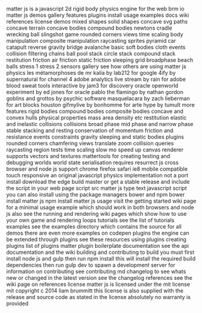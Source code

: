 matter js is a javascript 2d rigid body physics engine for the web brm io matter js demos gallery features plugins install usage examples docs wiki references license demos mixed shapes solid shapes concave svg paths concave terrain concave bodies compound bodies newtons cradle wrecking ball slingshot game rounded corners views time scaling body manipulation composite manipulation raycasting sprites pyramid car catapult reverse gravity bridge avalanche basic soft bodies cloth events collision filtering chains ball pool stack circle stack compound stack restitution friction air friction static friction sleeping grid broadphase beach balls stress 1 stress 2 sensors gallery see how others are using matter js physics les métamorphoses de mr kalia by lab212 for google 4ify by supernatural for channel 4 adobe analytics live stream by rain for adobe blood sweat tools interactive by jam3 for discovery oracle openworld experiment by ed jones for oracle pablo the flamingo by nathan gordon goblins and grottos by psychic software masquelacara by zach lieberman for art blocks houston gifmylive by bonhomme for arte hype by tumult more features rigid bodies compound bodies composite bodies concave and convex hulls physical properties mass area density etc restitution elastic and inelastic collisions collisions broad phase mid phase and narrow phase stable stacking and resting conservation of momentum friction and resistance events constraints gravity sleeping and static bodies plugins rounded corners chamfering views translate zoom collision queries raycasting region tests time scaling slow mo speed up canvas renderer supports vectors and textures mattertools for creating testing and debugging worlds world state serialisation requires resurrect js cross browser and node js support chrome firefox safari ie8 mobile compatible touch responsive an original javascript physics implementation not a port install download the edge build master or get a stable release and include the script in your web page script src matter js type text javascript script you can also install using the package managers bower and npm bower install matter js npm install matter js usage visit the getting started wiki page for a minimal usage example which should work in both browsers and node js also see the running and rendering wiki pages which show how to use your own game and rendering loops tutorials see the list of tutorials examples see the examples directory which contains the source for all demos there are even more examples on codepen plugins the engine can be extended through plugins see these resources using plugins creating plugins list of plugins matter plugin boilerplate documentation see the api documentation and the wiki building and contributing to build you must first install node js and gulp then run npm install this will install the required build dependencies then run gulp dev to spawn a development server for information on contributing see contributing md changelog to see whats new or changed in the latest version see the changelog references see the wiki page on references license matter js is licensed under the mit license mit copyright c 2014 liam brummitt this license is also supplied with the release and source code as stated in the license absolutely no warranty is provided